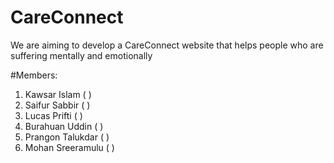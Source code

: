 # CareConnect
We are aiming to develop a CareConnect website that helps people who are suffering mentally and emotionally 

#Members:
1. Kawsar Islam ( )
2. Saifur Sabbir ( )
3. Lucas Prifti ( )
4. Burahuan Uddin ( )
5. Prangon Talukdar ( )
6. Mohan Sreeramulu ( )




